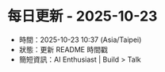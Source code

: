 # 每日更新 - 2025-10-23

- 時間：2025-10-23 10:37 (Asia/Taipei)
- 狀態：更新 README 時間戳
- 簡短資訊：AI Enthusiast | Build > Talk
